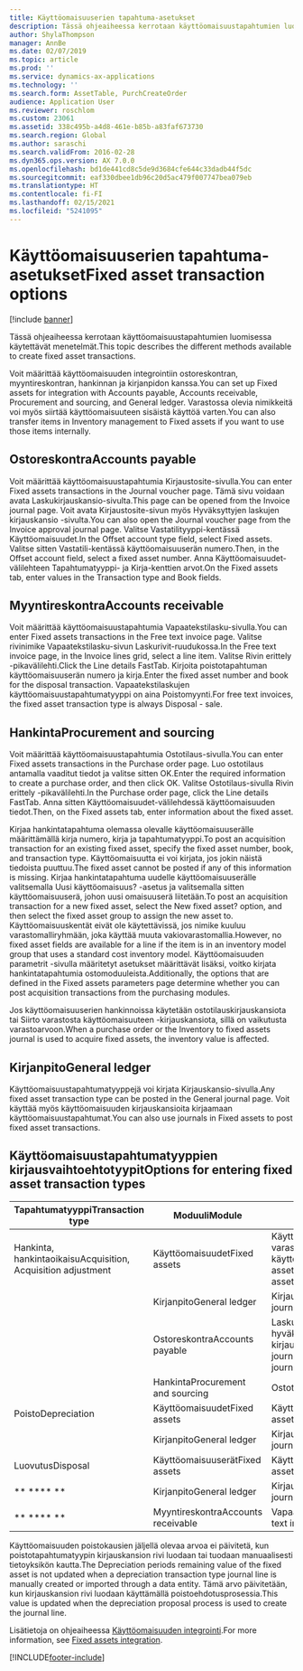 ```yaml
---
title: Käyttöomaisuuserien tapahtuma-asetukset
description: Tässä ohjeaiheessa kerrotaan käyttöomaisuustapahtumien luomisessa käytettävät menetelmät.
author: ShylaThompson
manager: AnnBe
ms.date: 02/07/2019
ms.topic: article
ms.prod: ''
ms.service: dynamics-ax-applications
ms.technology: ''
ms.search.form: AssetTable, PurchCreateOrder
audience: Application User
ms.reviewer: roschlom
ms.custom: 23061
ms.assetid: 338c495b-a4d8-461e-b85b-a83faf673730
ms.search.region: Global
ms.author: saraschi
ms.search.validFrom: 2016-02-28
ms.dyn365.ops.version: AX 7.0.0
ms.openlocfilehash: bd1de441cd8c5de9d3684cfe644c33dadb44f5dc
ms.sourcegitcommit: eaf330dbee1db96c20d5ac479f007747bea079eb
ms.translationtype: HT
ms.contentlocale: fi-FI
ms.lasthandoff: 02/15/2021
ms.locfileid: "5241095"
---
```

# <a name="fixed-asset-transaction-options"></a><span data-ttu-id="6f62e-103">Käyttöomaisuuserien tapahtuma-asetukset</span><span class="sxs-lookup"><span data-stu-id="6f62e-103">Fixed asset transaction options</span></span>

[!include [banner](../includes/banner.md)]

<span data-ttu-id="6f62e-104">Tässä ohjeaiheessa kerrotaan käyttöomaisuustapahtumien luomisessa käytettävät menetelmät.</span><span class="sxs-lookup"><span data-stu-id="6f62e-104">This topic describes the different methods available to create fixed asset transactions.</span></span>

<span data-ttu-id="6f62e-105">Voit määrittää käyttöomaisuuden integrointiin ostoreskontran, myyntireskontran, hankinnan ja kirjanpidon kanssa.</span><span class="sxs-lookup"><span data-stu-id="6f62e-105">You can set up Fixed assets for integration with Accounts payable, Accounts receivable, Procurement and sourcing, and General ledger.</span></span> <span data-ttu-id="6f62e-106">Varastossa olevia nimikkeitä voi myös siirtää käyttöomaisuuteen sisäistä käyttöä varten.</span><span class="sxs-lookup"><span data-stu-id="6f62e-106">You can also transfer items in Inventory management to Fixed assets if you want to use those items internally.</span></span>

## <a name="accounts-payable"></a><span data-ttu-id="6f62e-107">Ostoreskontra</span><span class="sxs-lookup"><span data-stu-id="6f62e-107">Accounts payable</span></span>
<span data-ttu-id="6f62e-108">Voit määrittää käyttöomaisuustapahtumia Kirjaustosite-sivulla.</span><span class="sxs-lookup"><span data-stu-id="6f62e-108">You can enter Fixed assets transactions in the Journal voucher page.</span></span> <span data-ttu-id="6f62e-109">Tämä sivu voidaan avata Laskukirjauskansio-sivulta.</span><span class="sxs-lookup"><span data-stu-id="6f62e-109">This page can be opened from the Invoice journal page.</span></span> <span data-ttu-id="6f62e-110">Voit avata Kirjaustosite-sivun myös Hyväksyttyjen laskujen kirjauskansio -sivulta.</span><span class="sxs-lookup"><span data-stu-id="6f62e-110">You can also open the Journal voucher page from the Invoice approval journal page.</span></span> <span data-ttu-id="6f62e-111">Valitse Vastatilityyppi-kentässä Käyttöomaisuudet.</span><span class="sxs-lookup"><span data-stu-id="6f62e-111">In the Offset account type field, select Fixed assets.</span></span> <span data-ttu-id="6f62e-112">Valitse sitten Vastatili-kentässä käyttöomaisuuserän numero.</span><span class="sxs-lookup"><span data-stu-id="6f62e-112">Then, in the Offset account field, select a fixed asset number.</span></span> <span data-ttu-id="6f62e-113">Anna Käyttöomaisuudet-välilehteen Tapahtumatyyppi- ja Kirja-kenttien arvot.</span><span class="sxs-lookup"><span data-stu-id="6f62e-113">On the Fixed assets tab, enter values in the Transaction type and Book fields.</span></span>

## <a name="accounts-receivable"></a><span data-ttu-id="6f62e-114">Myyntireskontra</span><span class="sxs-lookup"><span data-stu-id="6f62e-114">Accounts receivable</span></span>
<span data-ttu-id="6f62e-115">Voit määrittää käyttöomaisuustapahtumia Vapaatekstilasku-sivulla.</span><span class="sxs-lookup"><span data-stu-id="6f62e-115">You can enter Fixed assets transactions in the Free text invoice page.</span></span>  <span data-ttu-id="6f62e-116">Valitse rivinimike Vapaatekstilasku-sivun Laskurivit-ruudukossa.</span><span class="sxs-lookup"><span data-stu-id="6f62e-116">In the Free text invoice page, in the Invoice lines grid, select a line item.</span></span> <span data-ttu-id="6f62e-117">Valitse Rivin erittely -pikavälilehti.</span><span class="sxs-lookup"><span data-stu-id="6f62e-117">Click the Line details FastTab.</span></span> <span data-ttu-id="6f62e-118">Kirjoita poistotapahtuman käyttöomaisuuserän numero ja kirja.</span><span class="sxs-lookup"><span data-stu-id="6f62e-118">Enter the fixed asset number and book for the disposal transaction.</span></span> <span data-ttu-id="6f62e-119">Vapaatekstilaskujen käyttöomaisuustapahtumatyyppi on aina Poistomyynti.</span><span class="sxs-lookup"><span data-stu-id="6f62e-119">For free text invoices, the fixed asset transaction type is always Disposal - sale.</span></span>

## <a name="procurement-and-sourcing"></a><span data-ttu-id="6f62e-120">Hankinta</span><span class="sxs-lookup"><span data-stu-id="6f62e-120">Procurement and sourcing</span></span>
<span data-ttu-id="6f62e-121">Voit määrittää käyttöomaisuustapahtumia Ostotilaus-sivulla.</span><span class="sxs-lookup"><span data-stu-id="6f62e-121">You can enter Fixed assets transactions in the Purchase order page.</span></span> <span data-ttu-id="6f62e-122">Luo ostotilaus antamalla vaaditut tiedot ja valitse sitten OK.</span><span class="sxs-lookup"><span data-stu-id="6f62e-122">Enter the required information to create a purchase order, and then click OK.</span></span> <span data-ttu-id="6f62e-123">Valitse Ostotilaus-sivulla Rivin erittely -pikavälilehti.</span><span class="sxs-lookup"><span data-stu-id="6f62e-123">In the Purchase order page, click the Line details FastTab.</span></span> <span data-ttu-id="6f62e-124">Anna sitten Käyttöomaisuudet-välilehdessä käyttöomaisuuden tiedot.</span><span class="sxs-lookup"><span data-stu-id="6f62e-124">Then, on the Fixed assets tab, enter information about the fixed asset.</span></span> 

<span data-ttu-id="6f62e-125">Kirjaa hankintatapahtuma olemassa olevalle käyttöomaisuuserälle määrittämällä kirja numero, kirja ja tapahtumatyyppi.</span><span class="sxs-lookup"><span data-stu-id="6f62e-125">To post an acquisition transaction for an existing fixed asset, specify the fixed asset number, book, and transaction type.</span></span> <span data-ttu-id="6f62e-126">Käyttöomaisuutta ei voi kirjata, jos jokin näistä tiedoista puuttuu.</span><span class="sxs-lookup"><span data-stu-id="6f62e-126">The fixed asset cannot be posted if any of this information is missing.</span></span> <span data-ttu-id="6f62e-127">Kirjaa hankintatapahtuma uudelle käyttöomaisuuserälle valitsemalla Uusi käyttöomaisuus? -asetus ja valitsemalla sitten käyttöomaisuuserä, johon uusi omaisuuserä liitetään.</span><span class="sxs-lookup"><span data-stu-id="6f62e-127">To post an acquisition transaction for a new fixed asset, select the New fixed asset? option, and then select the fixed asset group to assign the new asset to.</span></span> <span data-ttu-id="6f62e-128">Käyttöomaisuuskentät eivät ole käytettävissä, jos nimike kuuluu varastomalliryhmään, joka käyttää muuta vakiovarastomallia.</span><span class="sxs-lookup"><span data-stu-id="6f62e-128">However, no fixed asset fields are available for a line if the item is in an inventory model group that uses a standard cost inventory model.</span></span> <span data-ttu-id="6f62e-129">Käyttöomaisuuden parametrit -sivulla määritetyt asetukset määrittävät lisäksi, voitko kirjata hankintatapahtumia ostomoduuleista.</span><span class="sxs-lookup"><span data-stu-id="6f62e-129">Additionally, the options that are defined in the Fixed assets parameters page determine whether you can post acquisition transactions from the purchasing modules.</span></span> 

<span data-ttu-id="6f62e-130">Jos käyttöomaisuuserien hankinnoissa käytetään ostotilauskirjauskansiota tai Siirto varastosta käyttöomaisuuteen -kirjauskansiota, sillä on vaikutusta varastoarvoon.</span><span class="sxs-lookup"><span data-stu-id="6f62e-130">When a purchase order or the Inventory to fixed assets journal is used to acquire fixed assets, the inventory value is affected.</span></span>

## <a name="general-ledger"></a><span data-ttu-id="6f62e-131">Kirjanpito</span><span class="sxs-lookup"><span data-stu-id="6f62e-131">General ledger</span></span>
<span data-ttu-id="6f62e-132">Käyttöomaisuustapahtumatyyppejä voi kirjata Kirjauskansio-sivulla.</span><span class="sxs-lookup"><span data-stu-id="6f62e-132">Any fixed asset transaction type can be posted in the General journal page.</span></span> <span data-ttu-id="6f62e-133">Voit käyttää myös käyttöomaisuuden kirjauskansioita kirjaamaan käyttöomaisuustapahtumat.</span><span class="sxs-lookup"><span data-stu-id="6f62e-133">You can also use journals in Fixed assets to post fixed asset transactions.</span></span>

## <a name="options-for-entering-fixed-asset-transaction-types"></a><span data-ttu-id="6f62e-134">Käyttöomaisuustapahtumatyyppien kirjausvaihtoehtotyypit</span><span class="sxs-lookup"><span data-stu-id="6f62e-134">Options for entering fixed asset transaction types</span></span>


| <span data-ttu-id="6f62e-135">Tapahtumatyyppi</span><span class="sxs-lookup"><span data-stu-id="6f62e-135">Transaction type</span></span>                    | <span data-ttu-id="6f62e-136">Moduuli</span><span class="sxs-lookup"><span data-stu-id="6f62e-136">Module</span></span>                   | <span data-ttu-id="6f62e-137">Optiot</span><span class="sxs-lookup"><span data-stu-id="6f62e-137">Options</span></span>                                   |
|-------------------------------------|--------------------------|-------------------------------------------|
| <span data-ttu-id="6f62e-138">Hankinta, hankintaoikaisu</span><span class="sxs-lookup"><span data-stu-id="6f62e-138">Acquisition, Acquisition adjustment</span></span> | <span data-ttu-id="6f62e-139">Käyttöomaisuudet</span><span class="sxs-lookup"><span data-stu-id="6f62e-139">Fixed assets</span></span>             | <span data-ttu-id="6f62e-140">Käyttöomaisuudet, Siirto varastosta käyttöomaisuuteen</span><span class="sxs-lookup"><span data-stu-id="6f62e-140">Fixed assets, Inventory to fixed assets</span></span>   |
|                                     | <span data-ttu-id="6f62e-141">Kirjanpito</span><span class="sxs-lookup"><span data-stu-id="6f62e-141">General ledger</span></span>           | <span data-ttu-id="6f62e-142">Kirjauskansio</span><span class="sxs-lookup"><span data-stu-id="6f62e-142">General journal</span></span>                           |
|                                     | <span data-ttu-id="6f62e-143">Ostoreskontra</span><span class="sxs-lookup"><span data-stu-id="6f62e-143">Accounts payable</span></span>         | <span data-ttu-id="6f62e-144">Laskukirjauskansio, hyväksyttyjen laskujen kirjauskansio</span><span class="sxs-lookup"><span data-stu-id="6f62e-144">Invoice journal, Invoice approval journal</span></span> |
|                                     | <span data-ttu-id="6f62e-145">Hankinta</span><span class="sxs-lookup"><span data-stu-id="6f62e-145">Procurement and sourcing</span></span> | <span data-ttu-id="6f62e-146">Ostotilaus</span><span class="sxs-lookup"><span data-stu-id="6f62e-146">Purchase order</span></span>                            |
| <span data-ttu-id="6f62e-147">Poisto</span><span class="sxs-lookup"><span data-stu-id="6f62e-147">Depreciation</span></span>                        | <span data-ttu-id="6f62e-148">Käyttöomaisuudet</span><span class="sxs-lookup"><span data-stu-id="6f62e-148">Fixed assets</span></span>             | <span data-ttu-id="6f62e-149">Käyttöomaisuudet</span><span class="sxs-lookup"><span data-stu-id="6f62e-149">Fixed assets</span></span>                              |
|                                     | <span data-ttu-id="6f62e-150">Kirjanpito</span><span class="sxs-lookup"><span data-stu-id="6f62e-150">General ledger</span></span>           | <span data-ttu-id="6f62e-151">Kirjauskansio</span><span class="sxs-lookup"><span data-stu-id="6f62e-151">General journal</span></span>                           |
| <span data-ttu-id="6f62e-152">Luovutus</span><span class="sxs-lookup"><span data-stu-id="6f62e-152">Disposal</span></span>                            | <span data-ttu-id="6f62e-153">Käyttöomaisuuserät</span><span class="sxs-lookup"><span data-stu-id="6f62e-153">Fixed assets</span></span>             | <span data-ttu-id="6f62e-154">Käyttöomaisuuserät</span><span class="sxs-lookup"><span data-stu-id="6f62e-154">Fixed assets</span></span>                              |
| <span data-ttu-id="6f62e-155">\*\* \*\*</span><span class="sxs-lookup"><span data-stu-id="6f62e-155">\*\* \*\*</span></span>                               | <span data-ttu-id="6f62e-156">Kirjanpito</span><span class="sxs-lookup"><span data-stu-id="6f62e-156">General ledger</span></span>           | <span data-ttu-id="6f62e-157">Kirjauskansio</span><span class="sxs-lookup"><span data-stu-id="6f62e-157">General journal</span></span>                           |
| <span data-ttu-id="6f62e-158">\*\* \*\*</span><span class="sxs-lookup"><span data-stu-id="6f62e-158">\*\* \*\*</span></span>                               | <span data-ttu-id="6f62e-159">Myyntireskontra</span><span class="sxs-lookup"><span data-stu-id="6f62e-159">Accounts receivable</span></span>      | <span data-ttu-id="6f62e-160">Vapaatekstilasku</span><span class="sxs-lookup"><span data-stu-id="6f62e-160">Free text invoice</span></span>                         |


<span data-ttu-id="6f62e-161">Käyttöomaisuuden poistokausien jäljellä olevaa arvoa ei päivitetä, kun poistotapahtumatyypin kirjauskansion rivi luodaan tai tuodaan manuaalisesti tietoyksikön kautta.</span><span class="sxs-lookup"><span data-stu-id="6f62e-161">The Depreciation periods remaining value of the fixed asset is not updated when a depreciation transaction type journal line is manually created or imported through a data entity.</span></span> <span data-ttu-id="6f62e-162">Tämä arvo päivitetään, kun kirjauskansion rivi luodaan käyttämällä poistoehdotusprosessia.</span><span class="sxs-lookup"><span data-stu-id="6f62e-162">This value is updated when the depreciation proposal process is used to create the journal line.</span></span>

<span data-ttu-id="6f62e-163">Lisätietoja on ohjeaiheessa [Käyttöomaisuuden integrointi](fixed-asset-integration.md).</span><span class="sxs-lookup"><span data-stu-id="6f62e-163">For more information, see [Fixed assets integration](fixed-asset-integration.md).</span></span>


[!INCLUDE[footer-include](../../includes/footer-banner.md)]